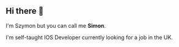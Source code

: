 ## Hi there 👋

 I'm Szymon but you can call me **Simon**.
 
 I'm self-taught IOS Developer currently looking for a job in the UK. 
 
